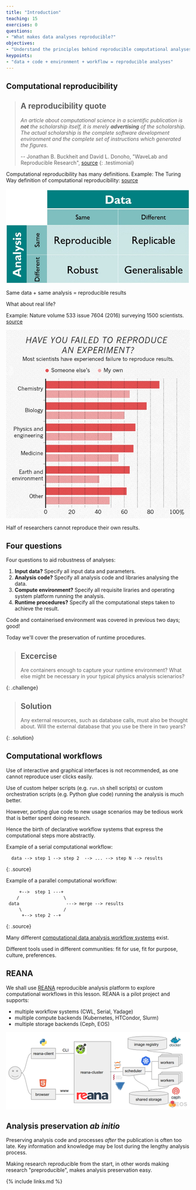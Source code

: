 ```yaml
---
title: "Introduction"
teaching: 15
exercises: 0
questions:
- "What makes data analyses reproducible?"
objectives:
- "Understand the principles behind reproducible computational analyses"
keypoints:
- "data + code + environment + workflow = reproducible analyses"
---
```


## Computational reproducibility

> ## A reproducibility quote
>
> _An article about computational science in a scientific publication is **not** the scholarship
> itself, it is merely **advertising** of the scholarship. The actual scholarship is the complete
> software development environment and the complete set of instructions which generated the
> figures._
>
> -- Jonathan B. Buckheit and David L. Donoho, "WaveLab and Reproducible Research", [source](https://statweb.stanford.edu/~wavelab/Wavelab_850/wavelab.pdf)
{: .testimonial}

Computational reproducibility has many definitions.  Example: The Turing Way definition of computational reproducibility:
[source](https://the-turing-way.netlify.com/reproducibility/03/definitions.html)

![](../fig/the-turing-way-reproducibility-definition.jpg)

Same data + same analysis = reproducible results

What about real life?

Example: Nature volume 533 issue 7604 (2016) surveying 1500 scientists.
[source](https://www.nature.com/news/1-500-scientists-lift-the-lid-on-reproducibility-1.19970)

![](../fig/nature-reproducibility-failures.png)

Half of researchers cannot reproduce their own results.

## Four questions

Four questions to aid robustness of analyses:

1. **Input data?** Specify all input data and parameters.
2. **Analysis code?** Specify all analysis code and libraries analysing the data.
3. **Compute environment?** Specify all requisite liraries and operating system platform running the analysis.
4. **Runtime procedures?** Specify all the computational steps taken to achieve the result.

Code and containerised environment was covered in previous two days; good!

Today we'll cover the preservation of runtime procedures.

> ## Excercise
>
> Are containers enough to capture your runtime environment? What else might be necessary in your
> typical physics analysis scienarios?
>
{: .challenge}

> ## Solution
>
> Any external resources, such as database calls, must also be thought about. Will the external
> database that you use be there in two years?
>
{: .solution}

## Computational workflows

Use of interactive and graphical interfaces is not recommended, as one cannot reproduce user clicks
easily.

Use of custom helper scripts (e.g. ``run.sh`` shell scripts) or custom orchestration scripts (e.g.
Python glue code) running the analysis is much better.

However, porting glue code to new usage scenarios may be tedious work that is better spent doing
research.

Hence the birth of declarative workflow systems that express the computational steps more
abstractly.

Example of a serial computational workflow:

~~~
  data --> step 1 --> step 2  --> ... --> step N --> results
~~~
{: .source}

Example of a parallel computational workflow:

~~~
     +-->  step 1 ---+
    /                 \
 data                  ---> merge --> results
     \                /
      +--> step 2 --+
~~~
{: .source}

Many different [computational data analysis workflow
systems](https://github.com/common-workflow-language/common-workflow-language/wiki/Existing-Workflow-systems)
exist.

Different tools used in different communities: fit for use, fit for purpose, culture, preferences.

## REANA

We shall use [REANA](http://www.reana.io) reproducible analysis platform to explore computational
workflows in this lesson. REANA is a pilot project and supports:

- multiple workflow systems (CWL, Serial, Yadage)
- multiple compute backends (Kubernetes, HTCondor, Slurm)
- multiple storage backends (Ceph, EOS)

![](../fig/reana-platform-20181202.png)

## Analysis preservation _ab initio_

Preserving analysis code and processes _after_ the publication is often too late. Key information
and knowledge may be lost during the lengthy analysis process.

Making research reproducible from the start, in other words making research "preproducible", makes
analysis preservation easy.

{% include links.md %}

